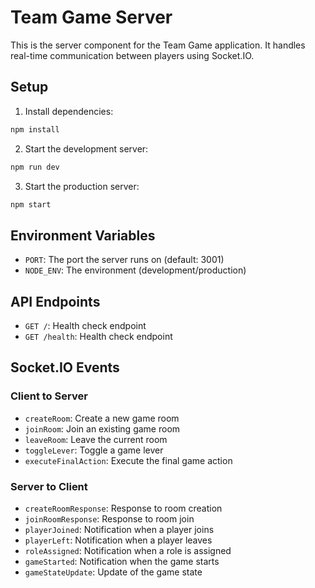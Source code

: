 # Team Game Server

This is the server component for the Team Game application. It handles real-time communication between players using Socket.IO.

## Setup

1. Install dependencies:
```bash
npm install
```

2. Start the development server:
```bash
npm run dev
```

3. Start the production server:
```bash
npm start
```

## Environment Variables

- `PORT`: The port the server runs on (default: 3001)
- `NODE_ENV`: The environment (development/production)

## API Endpoints

- `GET /`: Health check endpoint
- `GET /health`: Health check endpoint

## Socket.IO Events

### Client to Server
- `createRoom`: Create a new game room
- `joinRoom`: Join an existing game room
- `leaveRoom`: Leave the current room
- `toggleLever`: Toggle a game lever
- `executeFinalAction`: Execute the final game action

### Server to Client
- `createRoomResponse`: Response to room creation
- `joinRoomResponse`: Response to room join
- `playerJoined`: Notification when a player joins
- `playerLeft`: Notification when a player leaves
- `roleAssigned`: Notification when a role is assigned
- `gameStarted`: Notification when the game starts
- `gameStateUpdate`: Update of the game state 